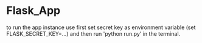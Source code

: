 # Flask_App

to run the app instance use first set secret key as environment variable (set FLASK_SECRET_KEY=...) and then run 'python run.py' in the terminal.
